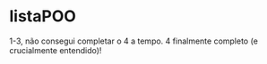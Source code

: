 # listaPOO
1-3, não consegui completar o 4 a tempo.
4 finalmente completo (e crucialmente entendido)!

